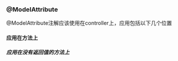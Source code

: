### @ModelAttribute  
@ModelAttribute注解应该使用在controller上，应用包括以下几个位置  
#### 应用在方法上  
##### 应用在没有返回值的方法上  
```